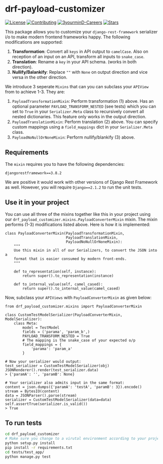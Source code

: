 # drf-payload-customizer

[![License](https://img.shields.io/github/license/3yourmind/drf-payload-customizer.svg)](./LICENSE)
[![Contributing](https://img.shields.io/badge/PR-welcome-green.svg)](https://github.com/3YOURMIND/drf-payload-customizer/pulls)
[![3yourminD-Careers](https://img.shields.io/badge/3YOURMIND-Hiring-brightgreen.svg)](https://www.3yourmind.com/career)
[![Stars](https://img.shields.io/github/stars/3YOURMIND/drf-payload-customizer.svg?style=social&label=Stars)](https://github.com/3YOURMIND/drf-payload-customizer/stargazers)

This package allows you to customize your `django-rest-framework` serializer i/o to make modern frontend frameworks happy.
The following modifications are supported: 
1. **Transformation**: Convert all `keys` in API output to `camelCase`. Also
 on reception of an input on an API, transform all inputs to `snake_case`. 
2. **Translation**: Rename a `key` in your API schema. (works in both 
direction). 
3. **Nullify/Balankify**: Replace `""` with `None` on output direction and 
vice versa in the other direction. 

We introduce 3 seperate `Mixins` that can you can subclass your `APIView` 
from to achieve 1-3. They are: 
1. `PayloadTransformationMixin`: Perform transformation (1) above. Has an 
optional parameter `PAYLOAD_TRANSFORM_NESTED` (see tests) which you can set 
to `True` in your `Serializer.Meta` class to recursively convert all nested 
dictionaries. This feature only works in the output direction. 
2. `PayloadTranslationMixin`: Perform translation (2) above. You can specify
 custom mappings using a `field_mappings` dict in your `Serializer.Meta` 
 class.
3. `PayloadNoNullOrNoneMixin`: Perform nullify/blankify (3) above.  

## Requirements
The `mixin` requires you to have the following dependencies:
```
djangorestframework==3.8.2
```
We are positive it would work with other versions of Django Rest Framework 
as well. However, you will require `Django==2.1.2` to run the unit tests. 

## Use it in your project

You can use all three of the mixins together like this in your project using
our `drf_payload_customizer.mixins.PayloadConverterMixin` mixin. The mixin 
performs (1-3) modifications listed above. Here is how it is implemented:
```
class PayloadConverterMixin(PayloadTransformationMixin,
                            PayloadTranslationMixin,
                            PayloadNoNullOrNoneMixin):
    """
    Use this mixin in all of our Serializers, to convert the JSON into a
    format that is easier consumed by modern front-ends.
    """

    def to_representation(self, instance):
        return super().to_representation(instance)

    def to_internal_value(self, camel_cased):
        return super().to_internal_value(camel_cased)
``` 
Now, subclass your `APIViews` with `PayloadConverterMixin` as given below:

```
from drf_payload_customizer.mixins import PayloadConverterMixin

class CustomTestModelSerializer(PayloadConverterMixin, ModelSerializer):
    class Meta:
        model = TestModel
        fields = ('parama', 'param_b',)
        PAYLOAD_TRANSFORM_NESTED = True
        # The mapping is the snake_case of your expected o/p
        field_mappings = {
            'parama': 'param_a' 
        }
        
# Now your serializer would output: 
test_serializer = CustomTestModelSerializer(obj)
JSONRenderer().render(test_serializer.data)
> {'paramA': '', 'paramB': None}

# Your serializer also admits input in the same format: 
content = json.dumps({'paramA': 'testA', 'paramB': 3}).encode()
stream = BytesIO(content)
data = JSONParser().parse(stream)
serializer = CustomTestModelSerializer(data=data)
self.assertTrue(serializer.is_valid())
> True
```

## To run tests 

```sh
cd drf_payload_customizer
# Make sure you change to a virutal environment according to your project setup
python setup.py install 
pip install -r requirements.txt 
cd tests/test_app/ 
python manage.py test 
``` 
